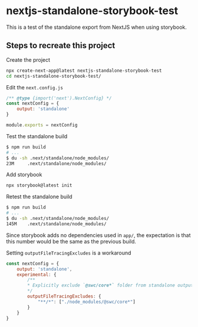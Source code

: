 # nextjs-standalone-storybook-test

This is a test of the standalone export from NextJS when using storybook.

## Steps to recreate this project

Create the project

```bash
npx create-next-app@latest nextjs-standalone-storybook-test
cd nextjs-standalone-storybook-test/
```

Edit the `next.config.js`

```js
/** @type {import('next').NextConfig} */
const nextConfig = {
    output: 'standalone'
}

module.exports = nextConfig
```

Test the standalone build

```bash
$ npm run build
# ...
$ du -sh .next/standalone/node_modules/
23M     .next/standalone/node_modules/
```

Add storybook

```bash
npx storybook@latest init
```

Retest the standalone build

```bash
$ npm run build
# ...
$ du -sh .next/standalone/node_modules/
145M    .next/standalone/node_modules/
```

Since storybook adds no dependencies used in `app/`, the expectation is that 
this number would be the same as the previous build.

Setting `outputFileTracingExcludes` is a workaround

```js
const nextConfig = {
    output: 'standalone',
    experimental: {
        /**
        * Explicitly exclude `@swc/core*` folder from standalone output in `.next/standalone`.
        */
        outputFileTracingExcludes: {
            "**/*": ["./node_modules/@swc/core*"]
        }
    }
}
```
